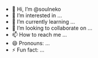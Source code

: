 - 👋 Hi, I’m @soulneko
- 👀 I’m interested in ...
- 🌱 I’m currently learning ...
- 💞️ I’m looking to collaborate on ...
- 📫 How to reach me ...
- 😄 Pronouns: ...
- ⚡ Fun fact: ...

<!---
soulneko/soulneko is a ✨ special ✨ repository because its `README.md` (this file) appears on your GitHub profile.
You can click the Preview link to take a look at your changes.
--->
